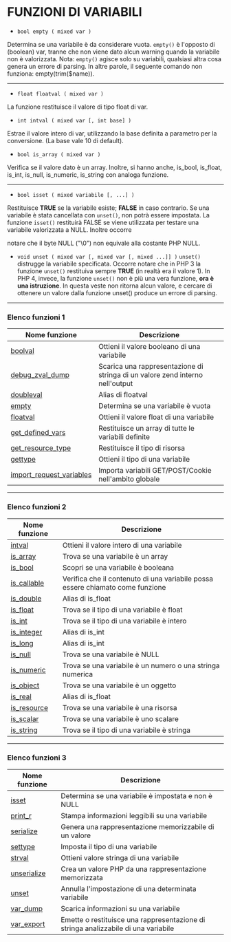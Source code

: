 # FUNZIONI DI VARIABILI

* `bool empty ( mixed var )`

Determina se una variabile è da considerare vuota. `empty()` è l'opposto di (boolean) var, tranne che
non viene dato alcun warning quando la variabile non è valorizzata. Nota: `empty()` agisce solo su
variabili, qualsiasi altra cosa genera un errore di parsing. In altre parole, il seguente comando non
funziona: empty(trim($name)).

---

* `float floatval ( mixed var )`

La funzione restituisce il valore di tipo float di var.

* `int intval ( mixed var [, int base] )`

Estrae il valore intero di var, utilizzando la base definita a parametro per la conversione. (La base
vale 10 di default).

* `bool is_array ( mixed var )`

Verifica se il valore dato è un array.
Inoltre, si hanno anche, is_bool, is_float, is_int, is_null, is_numeric, is_string con analoga funzione.

---

* `bool isset ( mixed variabile [, ...] )`

Restituisce **TRUE** se la variabile esiste; **FALSE** in caso contrario.
Se una variabile è stata cancellata con `unset()`, non potrà essere impostata. La funzione `isset()`
restituirà FALSE se viene utilizzata per testare una variabile valorizzata a NULL. Inoltre occorre

notare che il byte NULL ("\0") non equivale alla costante PHP NULL.

* `void unset ( mixed var [, mixed var [, mixed ...]] )`
`unset()` distrugge la variabile specificata. Occorre notare che in PHP 3 la funzione `unset()` restituiva
sempre **TRUE** (in realtà era il valore 1). In PHP 4, invece, la funzione `unset()` non è più una vera
funzione, __ora è una istruzione__. In questa veste non ritorna alcun valore, e cercare di ottenere un
valore dalla funzione unset() produce un errore di parsing.

---

### Elenco funzioni 1

| Nome funzione | Descrizione |
|---------------|-------------|
| [boolval](http://www.php.net/manual/en/function.boolval.php) | Ottieni il valore booleano di una variabile |
| [debug_zval_dump](http://www.php.net/manual/en/function.debug-zval-dump.php) | Scarica una rappresentazione di stringa di un valore zend interno nell'output |
| [doubleval](http://www.php.net/manual/en/function.doubleval.php) | Alias di floatval |
| [empty](http://www.php.net/manual/en/function.empty.php) | Determina se una variabile è vuota |
| [floatval](http://www.php.net/manual/en/function.floatval.php) | Ottieni il valore float di una variabile |
| [get_defined_vars](http://www.php.net/manual/en/function.get-defined-vars.php) | Restituisce un array di tutte le variabili definite |
| [get_resource_type](http://www.php.net/manual/en/function.get-resource-type.php) | Restituisce il tipo di risorsa |
| [gettype](http://www.php.net/manual/en/function.gettype.php) | Ottieni il tipo di una variabile |
| [import_request_variables](http://www.php.net/manual/en/function.import-request-variables.php) | Importa variabili GET/POST/Cookie nell'ambito globale |

---

### Elenco funzioni 2

| Nome funzione | Descrizione |
|---------------|-------------|
| [intval](http://www.php.net/manual/en/function.intval.php) | Ottieni il valore intero di una variabile |
| [is_array](http://www.php.net/manual/en/function.is-array.php) | Trova se una variabile è un array |
| [is_bool](http://www.php.net/manual/en/function.is-bool.php) | Scopri se una variabile è booleana |
| [is_callable](http://www.php.net/manual/en/function.is-callable.php) | Verifica che il contenuto di una variabile possa essere chiamato come funzione |
| [is_double](http://www.php.net/manual/en/function.is-double.php) | Alias di is_float |
| [is_float](http://www.php.net/manual/en/function.is-float.php) | Trova se il tipo di una variabile è float |
| [is_int](http://www.php.net/manual/en/function.is-int.php) | Trova se il tipo di una variabile è intero |
| [is_integer](http://www.php.net/manual/en/function.is-integer.php) | Alias di is_int |
| [is_long](http://www.php.net/manual/en/function.is-long.php) | Alias di is_int |
| [is_null](http://www.php.net/manual/en/function.is-null.php) | Trova se una variabile è NULL |
| [is_numeric](http://www.php.net/manual/en/function.is-numeric.php) | Trova se una variabile è un numero o una stringa numerica |
| [is_object](http://www.php.net/manual/en/function.is-object.php) | Trova se una variabile è un oggetto |
| [is_real](http://www.php.net/manual/en/function.is-real.php) | Alias di is_float |
| [is_resource](http://www.php.net/manual/en/function.is-resource.php) | Trova se una variabile è una risorsa |
| [is_scalar](http://www.php.net/manual/en/function.is-scalar.php) | Trova se una variabile è uno scalare |
| [is_string](http://www.php.net/manual/en/function.is-string.php) | Trova se il tipo di una variabile è stringa |

---

### Elenco funzioni 3

| Nome funzione | Descrizione |
|---------------|-------------|
| [isset](http://www.php.net/manual/en/function.isset.php) | Determina se una variabile è impostata e non è NULL |
| [print_r](http://www.php.net/manual/en/function.print-r.php) | Stampa informazioni leggibili su una variabile |
| [serialize](http://www.php.net/manual/en/function.serialize.php) | Genera una rappresentazione memorizzabile di un valore |
| [settype](http://www.php.net/manual/en/function.settype.php) | Imposta il tipo di una variabile |
| [strval](http://www.php.net/manual/en/function.strval.php) | Ottieni valore stringa di una variabile |
| [unserialize](http://www.php.net/manual/en/function.unserialize.php) | Crea un valore PHP da una rappresentazione memorizzata |
| [unset](http://www.php.net/manual/en/function.unset.php) | Annulla l'impostazione di una determinata variabile |
| [var_dump](http://www.php.net/manual/en/function.var-dump.php) | Scarica informazioni su una variabile |
| [var_export](http://www.php.net/manual/en/function.var-export.php) | Emette o restituisce una rappresentazione di stringa analizzabile di una variabile |
